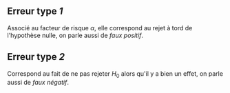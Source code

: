 
## Erreur type *1*
Associé au facteur de risque $\alpha$, elle correspond au rejet à tord de l'hypothèse nulle, on parle aussi de *faux positif*.

## Erreur type *2*
Correspond au fait de ne pas rejeter $H_0$ alors qu'il y a bien un effet, on parle aussi de *faux négatif*.